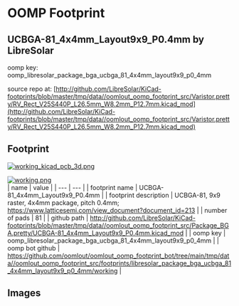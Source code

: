 # OOMP Footprint  
## UCBGA-81_4x4mm_Layout9x9_P0.4mm  by LibreSolar  
  
oomp key: oomp_libresolar_package_bga_ucbga_81_4x4mm_layout9x9_p0_4mm  
  
source repo at: [http://github.com/LibreSolar/KiCad-footprints/blob/master/tmp/data//oomlout_oomp_footprint_src/Varistor.pretty/RV_Rect_V25S440P_L26.5mm_W8.2mm_P12.7mm.kicad_mod](http://github.com/LibreSolar/KiCad-footprints/blob/master/tmp/data//oomlout_oomp_footprint_src/Varistor.pretty/RV_Rect_V25S440P_L26.5mm_W8.2mm_P12.7mm.kicad_mod)  
## Footprint  
  
[![working_kicad_pcb_3d.png](working_kicad_pcb_3d_600.png)](working_kicad_pcb_3d.png)  
  
[![working.png](working_600.png)](working.png)  
| name | value | 
| --- | --- | 
| footprint name | UCBGA-81_4x4mm_Layout9x9_P0.4mm | 
| footprint description | UCBGA-81, 9x9 raster, 4x4mm package, pitch 0.4mm; https://www.latticesemi.com/view_document?document_id=213 | 
| number of pads | 81 | 
| github path | http://github.com/LibreSolar/KiCad-footprints/blob/master/tmp/data//oomlout_oomp_footprint_src/Package_BGA.pretty/UCBGA-81_4x4mm_Layout9x9_P0.4mm.kicad_mod | 
| oomp key | oomp_libresolar_package_bga_ucbga_81_4x4mm_layout9x9_p0_4mm | 
| oomp bot github | https://github.com/oomlout/oomlout_oomp_footprint_bot/tree/main/tmp/data//oomlout_oomp_footprint_src/footprints/libresolar_package_bga_ucbga_81_4x4mm_layout9x9_p0_4mm/working | 
## Images  
